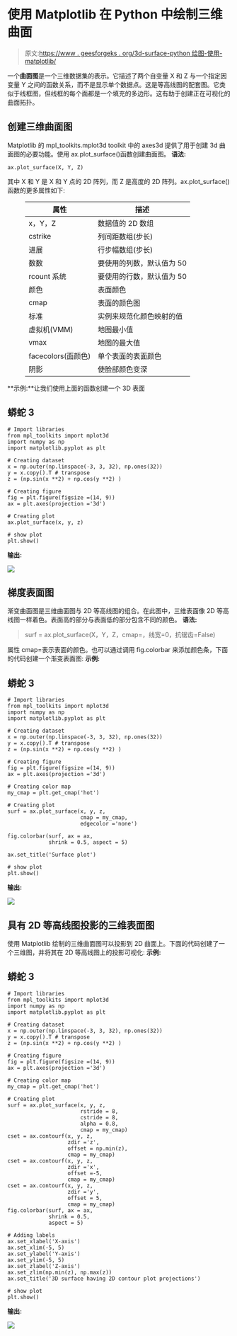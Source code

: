 # 使用 Matplotlib 在 Python 中绘制三维曲面

> 原文:[https://www . geesforgeks . org/3d-surface-python 绘图-使用-matplotlib/](https://www.geeksforgeeks.org/3d-surface-plotting-in-python-using-matplotlib/)

一个**曲面图**是一个三维数据集的表示。它描述了两个自变量 X 和 Z 与一个指定因变量 Y 之间的函数关系，而不是显示单个数据点。这是等高线图的配套图。它类似于线框图，但线框的每个面都是一个填充的多边形。这有助于创建正在可视化的曲面拓扑。

## 创建三维曲面图

Matplotlib 的 mpl_toolkits.mplot3d toolkit 中的 axes3d 提供了用于创建 3d 曲面图的必要功能。使用 ax.plot_surface()函数创建曲面图。
**语法:**

```
ax.plot_surface(X, Y, Z)
```

其中 X 和 Y 是 X 和 Y 点的 2D 阵列，而 Z 是高度的 2D 阵列。ax.plot_surface()函数的更多属性如下:

<figure class="table">

| 属性 | 描述 |
| --- | --- |
| x，Y，Z | 数据值的 2D 数组 |
| cstrike | 列间距数组(步长) |
| 进展 | 行步幅数组(步长) |
| 数数 | 要使用的列数，默认值为 50 |
| rcount 系统 | 要使用的行数，默认值为 50 |
| 颜色 | 表面颜色 |
| cmap | 表面的颜色图 |
| 标准 | 实例来规范化颜色映射的值 |
| 虚拟机(VMM) | 地图最小值 |
| vmax | 地图的最大值 |
| facecolors(面颜色) | 单个表面的表面颜色 |
| 阴影 | 使脸部颜色变深 |

</figure>

**示例:**让我们使用上面的函数创建一个 3D 表面

## 蟒蛇 3

```
# Import libraries
from mpl_toolkits import mplot3d
import numpy as np
import matplotlib.pyplot as plt

# Creating dataset
x = np.outer(np.linspace(-3, 3, 32), np.ones(32))
y = x.copy().T # transpose
z = (np.sin(x **2) + np.cos(y **2) )

# Creating figure
fig = plt.figure(figsize =(14, 9))
ax = plt.axes(projection ='3d')

# Creating plot
ax.plot_surface(x, y, z)

# show plot
plt.show()
```

**输出:**

![](img/690e76d36876227212bd690f0c1b9562.png)

## 梯度表面图

渐变曲面图是三维曲面图与 2D 等高线图的组合。在此图中，三维表面像 2D 等高线图一样着色。表面高的部分与表面低的部分包含不同的颜色。
**语法:**

> surf = ax.plot_surface(X，Y，Z，cmap=，线宽=0，抗锯齿=False)

属性 cmap=表示表面的颜色。也可以通过调用 fig.colorbar 来添加颜色条，下面的代码创建一个渐变表面图:
**示例:**

## 蟒蛇 3

```
# Import libraries
from mpl_toolkits import mplot3d
import numpy as np
import matplotlib.pyplot as plt

# Creating dataset
x = np.outer(np.linspace(-3, 3, 32), np.ones(32))
y = x.copy().T # transpose
z = (np.sin(x **2) + np.cos(y **2) )

# Creating figure
fig = plt.figure(figsize =(14, 9))
ax = plt.axes(projection ='3d')

# Creating color map
my_cmap = plt.get_cmap('hot')

# Creating plot
surf = ax.plot_surface(x, y, z,
                       cmap = my_cmap,
                       edgecolor ='none')

fig.colorbar(surf, ax = ax,
             shrink = 0.5, aspect = 5)

ax.set_title('Surface plot')

# show plot
plt.show()
```

**输出:**

![](img/35ee7aa008cec79eedaecbd37b8e6fd8.png)

## 具有 2D 等高线图投影的三维表面图

使用 Matplotlib 绘制的三维曲面图可以投影到 2D 曲面上。下面的代码创建了一个三维图，并将其在 2D 等高线图上的投影可视化:
**示例:**

## 蟒蛇 3

```
# Import libraries
from mpl_toolkits import mplot3d
import numpy as np
import matplotlib.pyplot as plt

# Creating dataset
x = np.outer(np.linspace(-3, 3, 32), np.ones(32))
y = x.copy().T # transpose
z = (np.sin(x **2) + np.cos(y **2) )

# Creating figure
fig = plt.figure(figsize =(14, 9))
ax = plt.axes(projection ='3d')

# Creating color map
my_cmap = plt.get_cmap('hot')

# Creating plot
surf = ax.plot_surface(x, y, z,
                       rstride = 8,
                       cstride = 8,
                       alpha = 0.8,
                       cmap = my_cmap)
cset = ax.contourf(x, y, z,
                   zdir ='z',
                   offset = np.min(z),
                   cmap = my_cmap)
cset = ax.contourf(x, y, z,
                   zdir ='x',
                   offset =-5,
                   cmap = my_cmap)
cset = ax.contourf(x, y, z,
                   zdir ='y',
                   offset = 5,
                   cmap = my_cmap)
fig.colorbar(surf, ax = ax,
             shrink = 0.5,
             aspect = 5)

# Adding labels
ax.set_xlabel('X-axis')
ax.set_xlim(-5, 5)
ax.set_ylabel('Y-axis')
ax.set_ylim(-5, 5)
ax.set_zlabel('Z-axis')
ax.set_zlim(np.min(z), np.max(z))
ax.set_title('3D surface having 2D contour plot projections')

# show plot
plt.show()
```

**输出:**

![](img/7ede28ed010e7813eafd74eda3c12c81.png)